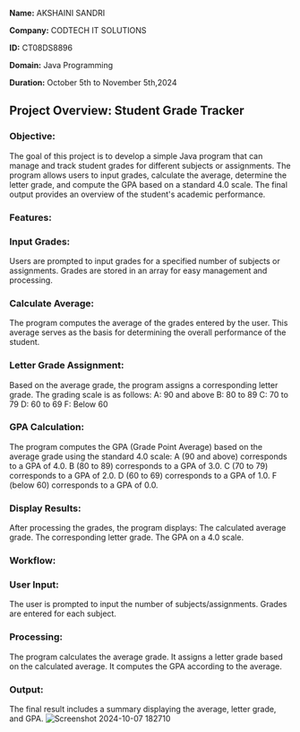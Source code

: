 **Name:** AKSHAINI SANDRI

**Company:** CODTECH IT SOLUTIONS

**ID:** CT08DS8896

**Domain:** Java Programming

**Duration:** October 5th to November 5th,2024

## Project Overview: Student Grade Tracker

### Objective:
The goal of this project is to develop a simple Java program that can manage and track student grades for different subjects or assignments. The program allows users to input grades, calculate the average, determine the letter grade, and compute the GPA based on a standard 4.0 scale. The final output provides an overview of the student's academic performance.

### Features:

### Input Grades:
Users are prompted to input grades for a specified number of subjects or assignments.
Grades are stored in an array for easy management and processing.

### Calculate Average:
The program computes the average of the grades entered by the user.
This average serves as the basis for determining the overall performance of the student.

### Letter Grade Assignment:
Based on the average grade, the program assigns a corresponding letter grade.
The grading scale is as follows:
A: 90 and above
B: 80 to 89
C: 70 to 79
D: 60 to 69
F: Below 60

### GPA Calculation:
The program computes the GPA (Grade Point Average) based on the average grade using the standard 4.0 scale:
A (90 and above) corresponds to a GPA of 4.0.
B (80 to 89) corresponds to a GPA of 3.0.
C (70 to 79) corresponds to a GPA of 2.0.
D (60 to 69) corresponds to a GPA of 1.0.
F (below 60) corresponds to a GPA of 0.0.

### Display Results:
After processing the grades, the program displays:
The calculated average grade.
The corresponding letter grade.
The GPA on a 4.0 scale.

### Workflow:

### User Input:
The user is prompted to input the number of subjects/assignments.
Grades are entered for each subject.

### Processing:
The program calculates the average grade.
It assigns a letter grade based on the calculated average.
It computes the GPA according to the average.

### Output:
The final result includes a summary displaying the average, letter grade, and GPA.
![Screenshot 2024-10-07 182710](https://github.com/user-attachments/assets/24744c8a-74c6-4350-a5e5-73c254ca25eb)

